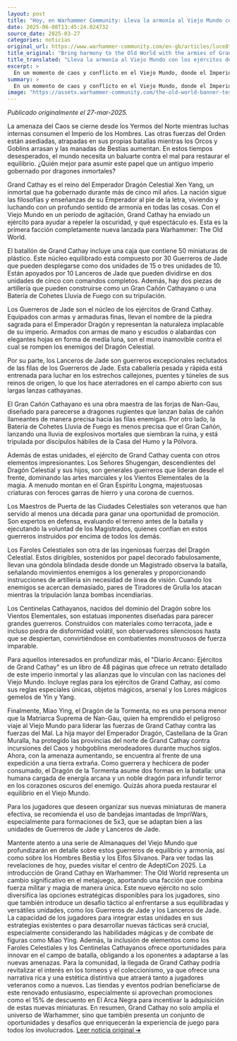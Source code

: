 ```yaml
---
layout: post
title: "Hoy, en Warhammer Community: Lleva la armonía al Viejo Mundo con los ejércitos de Gran Cathay - Comunidad Warhammer"
date: 2025-06-08T13:45:24.024732
source_date: 2025-03-27
categories: noticias
original_url: https://www.warhammer-community.com/en-gb/articles/luce8te0/bring-harmony-to-the-old-world-with-the-armies-of-grand-cathay/
title_original: "Bring harmony to the Old World with the armies of Grand Cathay - Warhammer Community"
title_translated: "Lleva la armonía al Viejo Mundo con los ejércitos de Gran Cathay - Comunidad Warhammer"
excerpt: >
  En un momento de caos y conflicto en el Viejo Mundo, donde el Imperio del Hombre se tambalea y las fuerzas del Orden luchan por mantenerse firmes, emerge una nueva esperanza: Gran Cathay. Gobernado por el inmortal Emperador Dragón Celestial Xen Yang, este antiguo imperio envía sus ejércitos para restaurar el equilibrio. Con una impresionante caja de batallón que incluye 50 miniaturas de plástico, los ejércitos de Gran Cathay están listos para enfrentarse a la oscuridad. Desde los implacables Guerreros de Jade hasta los majestuosos Señores Shugengan, cada unidad refleja la armonía y el poder de esta fascinante civilización. Prepárate para descubrir una facción completamente nueva en Warhammer: El Viejo Mundo.
summary: >
  En un momento de caos y conflicto en el Viejo Mundo, donde el Imperio del Hombre se tambalea y las fuerzas del Orden luchan por mantenerse firmes, emerge una nueva esperanza: Gran Cathay. Gobernado por el inmortal Emperador Dragón Celestial Xen Yang, este antiguo imperio envía sus ejércitos para restaurar el equilibrio. Con una impresionante caja de batallón que incluye 50 miniaturas de plástico, los ejércitos de Gran Cathay están listos para enfrentarse a la oscuridad. Desde los implacables Guerreros de Jade hasta los majestuosos Señores Shugengan, cada unidad refleja la armonía y el poder de esta fascinante civilización. Prepárate para descubrir una facción completamente nueva en Warhammer: El Viejo Mundo.
image: "https://assets.warhammer-community.com/the-old-world-banner-test.jpg"
---
```


*Publicado originalmente el 27-mar-2025.*

La amenaza del Caos se cierne desde los Yermos del Norte mientras luchas internas consumen el Imperio de los Hombres. Las otras fuerzas del Orden están asediadas, atrapadas en sus propias batallas mientras los Orcos y Goblins arrasan y las manadas de Bestias aumentan. En estos tiempos desesperados, el mundo necesita un baluarte contra el mal para restaurar el equilibrio. ¿Quién mejor para asumir este papel que un antiguo imperio gobernado por dragones inmortales?

Grand Cathay es el reino del Emperador Dragón Celestial Xen Yang, un inmortal que ha gobernado durante más de cinco mil años. La nación sigue las filosofías y enseñanzas de su Emperador al pie de la letra, viviendo y luchando con un profundo sentido de armonía en todas las cosas. Con el Viejo Mundo en un período de agitación, Grand Cathay ha enviado un ejército para ayudar a repeler la oscuridad, y qué espectáculo es. Esta es la primera facción completamente nueva lanzada para Warhammer: The Old World.

El batallón de Grand Cathay incluye una caja que contiene 50 miniaturas de plástico. Este núcleo equilibrado está compuesto por 30 Guerreros de Jade que pueden desplegarse como dos unidades de 15 o tres unidades de 10. Están apoyados por 10 Lanceros de Jade que pueden dividirse en dos unidades de cinco con comandos completos. Además, hay dos piezas de artillería que pueden construirse como un Gran Cañón Cathayano o una Batería de Cohetes Lluvia de Fuego con su tripulación.

Los Guerreros de Jade son el núcleo de los ejércitos de Grand Cathay. Equipados con armas y armaduras finas, llevan el nombre de la piedra sagrada para el Emperador Dragón y representan la naturaleza implacable de su imperio. Armados con armas de mano y escudos o alabardas con elegantes hojas en forma de media luna, son el muro inamovible contra el cual se rompen los enemigos del Dragón Celestial.

Por su parte, los Lanceros de Jade son guerreros excepcionales reclutados de las filas de los Guerreros de Jade. Esta caballería pesada y rápida está entrenada para luchar en los estrechos callejones, puentes y túneles de sus reinos de origen, lo que los hace aterradores en el campo abierto con sus largas lanzas cathayanas.

El Gran Cañón Cathayano es una obra maestra de las forjas de Nan-Gau, diseñado para parecerse a dragones rugientes que lanzan balas de cañón llameantes de manera precisa hacia las filas enemigas. Por otro lado, la Batería de Cohetes Lluvia de Fuego es menos precisa que el Gran Cañón, lanzando una lluvia de explosivos mortales que siembran la ruina, y está tripulada por discípulos hábiles de la Casa del Humo y la Pólvora.

Además de estas unidades, el ejército de Grand Cathay cuenta con otros elementos impresionantes. Los Señores Shugengan, descendientes del Dragón Celestial y sus hijos, son generales guerreros que lideran desde el frente, dominando las artes marciales y los Vientos Elementales de la magia. A menudo montan en el Gran Espíritu Longma, majestuosas criaturas con feroces garras de hierro y una corona de cuernos.

Los Maestros de Puerta de las Ciudades Celestiales son veteranos que han servido al menos una década para ganar una oportunidad de promoción. Son expertos en defensa, evaluando el terreno antes de la batalla y ejecutando la voluntad de los Magistrados, quienes confían en estos guerreros instruidos por encima de todos los demás.

Los Faroles Celestiales son otra de las ingeniosas fuerzas del Dragón Celestial. Estos dirigibles, sostenidos por papel decorado fabulosamente, llevan una góndola blindada desde donde un Magistrado observa la batalla, señalando movimientos enemigos a los generales y proporcionando instrucciones de artillería sin necesidad de línea de visión. Cuando los enemigos se acercan demasiado, pares de Tiradores de Grulla los atacan mientras la tripulación lanza bombas incendiarias.

Los Centinelas Cathayanos, nacidos del dominio del Dragón sobre los Vientos Elementales, son estatuas imponentes diseñadas para parecer grandes guerreros. Construidos con materiales como terracota, jade e incluso piedra de disformidad volátil, son observadores silenciosos hasta que se despiertan, convirtiéndose en combatientes monstruosos de fuerza imparable.

Para aquellos interesados en profundizar más, el "Diario Arcano: Ejércitos de Grand Cathay" es un libro de 48 páginas que ofrece un retrato detallado de este imperio inmortal y las alianzas que lo vinculan con las naciones del Viejo Mundo. Incluye reglas para los ejércitos de Grand Cathay, así como sus reglas especiales únicas, objetos mágicos, arsenal y los Lores mágicos gemelos de Yin y Yang.

Finalmente, Miao Ying, el Dragón de la Tormenta, no es una persona menor que la Matriarca Suprema de Nan-Gau, quien ha emprendido el peligroso viaje al Viejo Mundo para liderar las fuerzas de Grand Cathay contra las fuerzas del Mal. La hija mayor del Emperador Dragón, Castellana de la Gran Muralla, ha protegido las provincias del norte de Grand Cathay contra incursiones del Caos y hobgoblins merodeadores durante muchos siglos. Ahora, con la amenaza aumentando, se encuentra al frente de una expedición a una tierra extraña. Como guerrera y hechicera de poder consumado, el Dragón de la Tormenta asume dos formas en la batalla: una humana cargada de energía arcana y un noble dragón para infundir terror en los corazones oscuros del enemigo. Quizás ahora pueda restaurar el equilibrio en el Viejo Mundo.

Para los jugadores que deseen organizar sus nuevas miniaturas de manera efectiva, se recomienda el uso de bandejas imantadas de ImpriWars, especialmente para formaciones de 5x3, que se adaptan bien a las unidades de Guerreros de Jade y Lanceros de Jade.

Mantente atento a una serie de Almanaques del Viejo Mundo que profundizarán en detalle sobre estos guerreros de equilibrio y armonía, así como sobre los Hombres Bestia y los Elfos Silvanos. Para ver todas las revelaciones de hoy, puedes visitar el centro de AdeptiCon 2025.
La introducción de Grand Cathay en Warhammer: The Old World representa un cambio significativo en el metajuego, aportando una facción que combina fuerza militar y magia de manera única. Este nuevo ejército no solo diversifica las opciones estratégicas disponibles para los jugadores, sino que también introduce un desafío táctico al enfrentarse a sus equilibradas y versátiles unidades, como los Guerreros de Jade y los Lanceros de Jade. La capacidad de los jugadores para integrar estas unidades en sus estrategias existentes o para desarrollar nuevas tácticas será crucial, especialmente considerando las habilidades mágicas y de combate de figuras como Miao Ying. Además, la inclusión de elementos como los Faroles Celestiales y los Centinelas Cathayanos ofrece oportunidades para innovar en el campo de batalla, obligando a los oponentes a adaptarse a las nuevas amenazas. Para la comunidad, la llegada de Grand Cathay podría revitalizar el interés en los torneos y el coleccionismo, ya que ofrece una narrativa rica y una estética distintiva que atraerá tanto a jugadores veteranos como a nuevos. Las tiendas y eventos podrían beneficiarse de este renovado entusiasmo, especialmente si aprovechan promociones como el 15% de descuento en El Arca Negra para incentivar la adquisición de estas nuevas miniaturas. En resumen, Grand Cathay no solo amplía el universo de Warhammer, sino que también presenta un conjunto de oportunidades y desafíos que enriquecerán la experiencia de juego para todos los involucrados.
[Leer noticia original ➜](https://www.warhammer-community.com/en-gb/articles/luce8te0/bring-harmony-to-the-old-world-with-the-armies-of-grand-cathay/)
